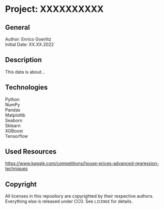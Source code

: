 # Project: XXXXXXXXXX

## General

Author: Enrico Goerlitz <br/>
Initial Date: XX.XX.2022

## Description

This data is about...

## Technologies

Python <br>
NumPy <br>
Pandas <br>
Matplotlib <br>
Seaborn <br>
Sklearn <br>
XGBoost <br>
Tensorflow <br>

## Used Resources

https://www.kaggle.com/competitions/house-prices-advanced-regression-techniques

## Copyright

All licenses in this repository are copyrighted by their respective authors.
Everything else is released under CC0. See `LICENSE` for details.
